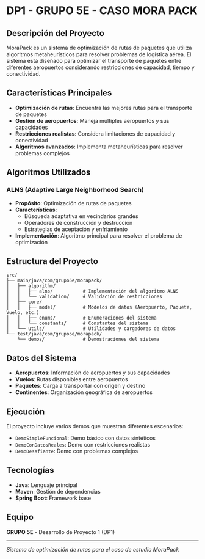 # DP1 - GRUPO 5E - CASO MORA PACK

## Descripción del Proyecto

MoraPack es un sistema de optimización de rutas de paquetes que utiliza algoritmos metaheurísticos para resolver problemas de logística aérea. El sistema está diseñado para optimizar el transporte de paquetes entre diferentes aeropuertos considerando restricciones de capacidad, tiempo y conectividad.

## Características Principales

- **Optimización de rutas**: Encuentra las mejores rutas para el transporte de paquetes
- **Gestión de aeropuertos**: Maneja múltiples aeropuertos y sus capacidades
- **Restricciones realistas**: Considera limitaciones de capacidad y conectividad
- **Algoritmos avanzados**: Implementa metaheurísticas para resolver problemas complejos

## Algoritmos Utilizados

### ALNS (Adaptive Large Neighborhood Search)
- **Propósito**: Optimización de rutas de paquetes
- **Características**: 
  - Búsqueda adaptativa en vecindarios grandes
  - Operadores de construcción y destrucción
  - Estrategias de aceptación y enfriamiento
- **Implementación**: Algoritmo principal para resolver el problema de optimización

## Estructura del Proyecto

```
src/
├── main/java/com/grupo5e/morapack/
│   ├── algorithm/
│   │   ├── alns/           # Implementación del algoritmo ALNS
│   │   └── validation/     # Validación de restricciones
│   ├── core/
│   │   ├── model/          # Modelos de datos (Aeropuerto, Paquete, Vuelo, etc.)
│   │   ├── enums/          # Enumeraciones del sistema
│   │   └── constants/      # Constantes del sistema
│   └── utils/              # Utilidades y cargadores de datos
└── test/java/com/grupo5e/morapack/
    └── demos/              # Demostraciones del sistema
```

## Datos del Sistema

- **Aeropuertos**: Información de aeropuertos y sus capacidades
- **Vuelos**: Rutas disponibles entre aeropuertos
- **Paquetes**: Carga a transportar con origen y destino
- **Continentes**: Organización geográfica de aeropuertos

## Ejecución

El proyecto incluye varios demos que muestran diferentes escenarios:

- `DemoSimpleFuncional`: Demo básico con datos sintéticos
- `DemoConDatosReales`: Demo con restricciones realistas
- `DemoDesafiante`: Demo con problemas complejos

## Tecnologías

- **Java**: Lenguaje principal
- **Maven**: Gestión de dependencias
- **Spring Boot**: Framework base

## Equipo

**GRUPO 5E** - Desarrollo de Proyecto 1 (DP1)

---

*Sistema de optimización de rutas para el caso de estudio MoraPack*
